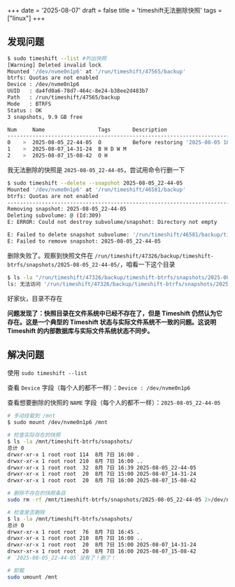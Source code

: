+++
date = '2025-08-07'
draft = false
title = 'timeshift无法删除快照'
tags = ["linux"]
+++

## 发现问题

```bash
$ sudo timeshift --list #列出快照
[Warning] Deleted invalid lock
Mounted '/dev/nvme0n1p6' at '/run/timeshift/47565/backup'
btrfs: Quotas are not enabled
Device : /dev/nvme0n1p6
UUID   : da4fd0a6-78d7-464c-8e24-b38ee2d483b7
Path   : /run/timeshift/47565/backup
Mode   : BTRFS
Status : OK
3 snapshots, 9.9 GB free

Num     Name                 Tags       Description                                 
------------------------------------------------------------------------------
0    >  2025-08-05_22-44-05  O          Before restoring '2025-08-05 10:18 下午'  
1    >  2025-08-07_14-31-24  B H D W M                                              
2    >  2025-08-07_15-08-42  O H                                                    

```

我无法删除的快照是 `2025-08-05_22-44-05`，尝试用命令行删一下

```bash
$ sudo timeshift --delete --snapshot 2025-08-05_22-44-05                                       ✔ 
Mounted '/dev/nvme0n1p6' at '/run/timeshift/46581/backup'
btrfs: Quotas are not enabled
------------------------------------------------------------------------------
Removing snapshot: 2025-08-05_22-44-05
Deleting subvolume: @ (Id:309)
E: ERROR: Could not destroy subvolume/snapshot: Directory not empty

E: Failed to delete snapshot subvolume: '/run/timeshift/46581/backup/timeshift-btrfs/snapshots/2025-08-05_22-44-05/@'
E: Failed to remove snapshot: 2025-08-05_22-44-05
```

删除失败了。观察到快照文件在 `/run/timeshift/47326/backup/timeshift-btrfs/snapshots/2025-08-05_22-44-05/`，咱看一下这个目录

```bash
$ ls -la "/run/timeshift/47326/backup/timeshift-btrfs/snapshots/2025-08-05_22-44-05/"
ls: 无法访问 '/run/timeshift/47326/backup/timeshift-btrfs/snapshots/2025-08-05_22-44-05/': 没有那个文件或目录
```

好家伙，目录不存在

**问题发现了：快照目录在文件系统中已经不存在了，但是 Timeshift 仍然认为它存在。这是一个典型的 Timeshift 状态与实际文件系统不一致的问题。这说明 Timeshift 的内部数据库与实际文件系统状态不同步。**

## 解决问题

使用 `sudo timeshift --list`

查看 `Device` 字段（每个人的都不一样）：`Device : /dev/nvme0n1p6` ​

查看想要删除的快照的 `NAME` 字段（每个人的都不一样）：`2025-08-05_22-44-05` ​

```bash
# 手动挂载到 /mnt
$ sudo mount /dev/nvme0n1p6 /mnt

# 检查实际存在的快照
$ ls -la /mnt/timeshift-btrfs/snapshots/
总计 0
drwxr-xr-x 1 root root 114  8月 7日 16:00 .
drwxr-xr-x 1 root root 210  8月 7日 16:00 ..
drwxr-xr-x 1 root root  32  8月 7日 16:39 2025-08-05_22-44-05
drwxr-xr-x 1 root root  20  8月 7日 15:00 2025-08-07_14-31-24
drwxr-xr-x 1 root root  20  8月 7日 16:00 2025-08-07_15-08-42

# 删除不存在的快照条目
sudo rm -rf /mnt/timeshift-btrfs/snapshots/2025-08-05_22-44-05 2>/dev/null

# 检查是否删除
$ ls -la /mnt/timeshift-btrfs/snapshots/
总计 0
drwxr-xr-x 1 root root  76  8月 7日 16:45 .
drwxr-xr-x 1 root root 210  8月 7日 16:00 ..
drwxr-xr-x 1 root root  20  8月 7日 15:00 2025-08-07_14-31-24
drwxr-xr-x 1 root root  20  8月 7日 16:00 2025-08-07_15-08-42
# `2025-08-05_22-44-05`没有了！删了！

# 卸载
sudo umount /mnt
```

‍
